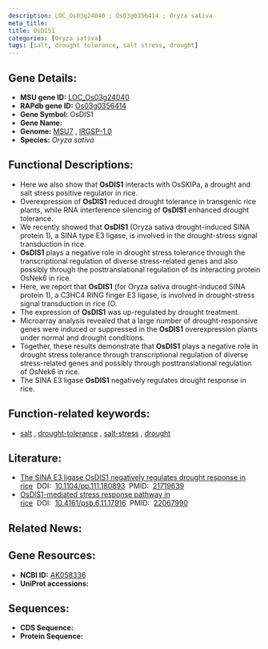 ```yaml
---
description: LOC_Os03g24040 ; Os03g0356414 ; Oryza sativa
meta_title:
title: OsDIS1
categories: [Oryza sativa]
tags: [salt, drought tolerance, salt stress, drought]
---
```


## Gene Details:
- **MSU gene ID:** [LOC_Os03g24040](http://rice.uga.edu/cgi-bin/ORF_infopage.cgi?orf=LOC_Os03g24040)  
- **RAPdb gene ID:** [Os03g0356414](https://rapdb.dna.affrc.go.jp/locus/?name=Os03g0356414)  
- **Gene Symbol:** OsDIS1
- **Gene Name:**
- **Genome:**  [MSU7](http://rice.uga.edu/)&nbsp;,&nbsp;[IRGSP-1.0](https://rapdb.dna.affrc.go.jp/download/irgsp1.html)
- **Species:** *Oryza sativa*

## Functional Descriptions:
   - Here we also show that **OsDIS1** interacts with OsSKIPa, a drought and salt stress positive regulator in rice.
   - Overexpression of **OsDIS1** reduced drought tolerance in transgenic rice plants, while RNA interference silencing of **OsDIS1** enhanced drought tolerance.
   - We recently showed that **OsDIS1** (Oryza sativa drought-induced SINA protein 1), a SINA type E3 ligase, is involved in the drought-stress signal transduction in rice.
   - **OsDIS1** plays a negative role in drought stress tolerance through the transcriptional regulation of diverse stress-related genes and also possibly through the posttranslational regulation of its interacting protein OsNek6 in rice.
   - Here, we report that **OsDIS1** (for Oryza sativa drought-induced SINA protein 1), a C3HC4 RING finger E3 ligase, is involved in drought-stress signal transduction in rice (O.
   - The expression of **OsDIS1** was up-regulated by drought treatment.
   - Microarray analysis revealed that a large number of drought-responsive genes were induced or suppressed in the **OsDIS1** overexpression plants under normal and drought conditions.
   - Together, these results demonstrate that **OsDIS1** plays a negative role in drought stress tolerance through transcriptional regulation of diverse stress-related genes and possibly through posttranslational regulation of OsNek6 in rice.
   - The SINA E3 ligase **OsDIS1** negatively regulates drought response in rice.

## Function-related keywords:
   - [salt](/tags/salt/)&nbsp;,&nbsp;[drought-tolerance](/tags/drought-tolerance/)&nbsp;,&nbsp;[salt-stress](/tags/salt-stress/)&nbsp;,&nbsp;[drought](/tags/drought/)

## Literature:
   - [The SINA E3 ligase OsDIS1 negatively regulates drought response in rice](https://www.doi.org/10.1104/pp.111.180893)&nbsp;&nbsp;DOI:&nbsp;&nbsp;[10.1104/pp.111.180893](https://www.doi.org/10.1104/pp.111.180893)&nbsp;&nbsp;PMID:&nbsp;&nbsp;[21719639](https://pubmed.ncbi.nlm.nih.gov/21719639/)
   - [OsDIS1-mediated stress response pathway in rice](https://www.doi.org/10.4161/psb.6.11.17916)&nbsp;&nbsp;DOI:&nbsp;&nbsp;[10.4161/psb.6.11.17916](https://www.doi.org/10.4161/psb.6.11.17916)&nbsp;&nbsp;PMID:&nbsp;&nbsp;[22067990](https://pubmed.ncbi.nlm.nih.gov/22067990/)

## Related News:

## Gene Resources:
- **NCBI ID:**  [AK058336](http://www.ncbi.nlm.nih.gov/nuccore/AK058336)
- **UniProt accessions:** [](https://www.uniprot.org/uniprotkb//entry)

## Sequences:
- **CDS Sequence:**
- **Protein Sequence:**
